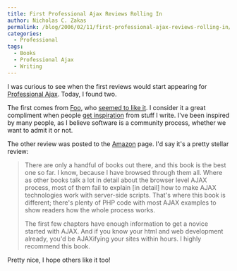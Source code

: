 ```yaml
---
title: First Professional Ajax Reviews Rolling In
author: Nicholas C. Zakas
permalink: /blog/2006/02/11/first-professional-ajax-reviews-rolling-in/
categories:
  - Professional
tags:
  - Books
  - Professional Ajax
  - Writing
---
```

I was curious to see when the first reviews would start appearing for <a title="Professional Ajax" rel="external" href="http://www.amazon.com/exec/obidos/redirect?link_code=ur2&tag=nczonline-20&camp=1789&creative=9325&path=http%3A%2F%2Fwww.amazon.com%2Fgp%2Fproduct%2F0471777781%2F">Professional Ajax</a>. Today, I found two.

The first comes from <a title="ForgetFoo" rel="external" href="http://www.forgetfoo.com">Foo</a>, who <a title="Review: Ajax Professional" rel="external" href="http://www.forgetfoo.com/?blogid=5700">seemed to like it</a>. I consider it a great compliment when people <a title="FooComment Checker" rel="external" href="http://www.forgetfoo.com/?blogid=5702">get inspiration</a> from stuff I write. I've been inspired by many people, as I believe software is a community process, whether we want to admit it or not.

The other review was posted to the <a title="Professional Ajax" rel="external" href="http://www.amazon.com/exec/obidos/redirect?link_code=ur2&tag=nczonline-20&camp=1789&creative=9325&path=http%3A%2F%2Fwww.amazon.com%2Fgp%2Fproduct%2F0471777781%2F">Amazon</a> page. I'd say it's a pretty stellar review:

> There are only a handful of books out there, and this book is the best one so far. I know, because I have browsed through them all. Where as other books talk a lot in detail about the browser level AJAX process, most of them fail to explain [in detail] how to make AJAX technologies work with server-side scripts. That's where this book is different; there's plenty of PHP code with most AJAX examples to show readers how the whole process works.
> 
> The first few chapters have enough information to get a novice started with AJAX. And if you know your html and web development already, you'd be AJAXifying your sites within hours. I highly recommend this book.

Pretty nice, I hope others like it too!
